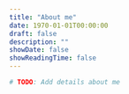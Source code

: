 ```yaml
---
title: "About me"
date: 1970-01-01T00:00:00
draft: false
description: ""
showDate: false
showReadingTime: false
---
```


```python
# TODO: Add details about me
```
